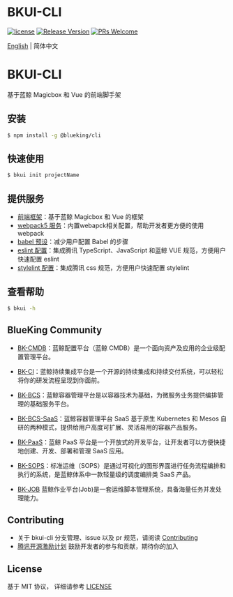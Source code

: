 # BKUI-CLI
[![license](https://img.shields.io/badge/license-MIT-brightgreen.svg?style=flat)](https://github.com/TencentBlueKing/bkui-cli/blob/master/LICENSE.txt) [![Release Version](https://img.shields.io/github/v/release/TencentBlueKing/bkui-cli?include_prereleases)](https://github.com/TencentBlueKing/bkui-cli/releases) [![PRs Welcome](https://img.shields.io/badge/PRs-welcome-brightgreen.svg)](https://github.com/TencentBlueKing/bkui-cli/pulls)

[English](README_EN.md) | 简体中文
# BKUI-CLI
基于蓝鲸 Magicbox 和 Vue 的前端脚手架

## 安装
```bash
$ npm install -g @blueking/cli
```

## 快速使用
```bash
$ bkui init projectName
```

## 提供服务
- [前端框架](packages/@bkui/template-vue)：基于蓝鲸 Magicbox 和 Vue 的框架
- [webpack5 服务](packages/@bkui/cli-service-webpack5)：内置webapck相关配置，帮助开发者更方便的使用webpack
- [babel 预设](packages/@bkui/babel-preset-bk)：减少用户配置 Babel 的步骤
- [eslint 配置](packages/@bkui/eslint-config-bk)：集成腾讯 TypeScript、JavaScript 和蓝鲸 VUE 规范，方便用户快速配置 eslint
- [stylelint 配置](packages/@bkui/stylelint-config-bk)：集成腾讯 css 规范，方便用户快速配置 stylelint

## 查看帮助
```bash
$ bkui -h
```

## BlueKing Community
- [BK-CMDB](https://github.com/Tencent/bk-cmdb)：蓝鲸配置平台（蓝鲸 CMDB）是一个面向资产及应用的企业级配置管理平台。

- [BK-CI](https://github.com/Tencent/bk-ci)：蓝鲸持续集成平台是一个开源的持续集成和持续交付系统，可以轻松将你的研发流程呈现到你面前。

- [BK-BCS](https://github.com/Tencent/bk-bcs)：蓝鲸容器管理平台是以容器技术为基础，为微服务业务提供编排管理的基础服务平台。

- [BK-BCS-SaaS](https://github.com/Tencent/bk-bcs-saas)：蓝鲸容器管理平台 SaaS 基于原生 Kubernetes 和 Mesos 自研的两种模式，提供给用户高度可扩展、灵活易用的容器产品服务。

- [BK-PaaS](https://github.com/Tencent/bk-paas)：蓝鲸 PaaS 平台是一个开放式的开发平台，让开发者可以方便快捷地创建、开发、部署和管理 SaaS 应用。

- [BK-SOPS](https://github.com/Tencent/bk-sops)：标准运维（SOPS）是通过可视化的图形界面进行任务流程编排和执行的系统，是蓝鲸体系中一款轻量级的调度编排类 SaaS 产品。

- [BK-JOB](https://github.com/Tencent/bk-job) 蓝鲸作业平台(Job)是一套运维脚本管理系统，具备海量任务并发处理能力。

## Contributing
- 关于 bkui-cli 分支管理、issue 以及 pr 规范，请阅读 [Contributing](CONTRIBUTING.md)
- [腾讯开源激励计划](https://opensource.tencent.com/contribution) 鼓励开发者的参与和贡献，期待你的加入

## License
基于 MIT 协议， 详细请参考 [LICENSE](LICENSE.txt)
